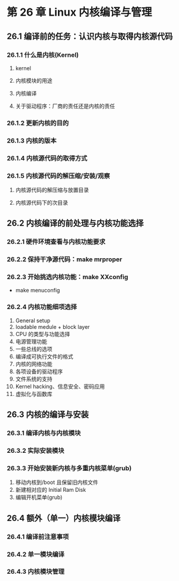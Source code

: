 # 第 26 章 Linux 内核编译与管理

## 26.1 编译前的任务：认识内核与取得内核源代码

### 26.1.1 什么是内核(Kernel)

1. kernel

2. 内核模块的用途

3. 内核编译

4. 关于驱动程序：厂商的责任还是内核的责任

### 26.1.2 更新内核的目的

### 26.1.3 内核的版本

### 26.1.4 内核源代码的取得方式

### 26.1.5 内核源代码的解压缩/安装/观察

1. 内核源代码的解压缩与放置目录

2. 内核源代码下的次目录

## 26.2 内核编译的前处理与内核功能选择

### 26.2.1 硬件环境查看与内核功能要求

### 26.2.2 保持干净源代码：make mrproper

### 26.2.3 开始挑选内核功能：make XXconfig

-   make menuconfig

### 26.2.4 内核功能细项选择

1. General setup
2. loadable medule + block layer
3. CPU 的类型与功能选择
4. 电源管理功能
5. 一些总线的选项
6. 编译成可执行文件的格式
7. 内核的网络功能
8. 各项设备的驱动程序
9. 文件系统的支持
10. Kernel hacking、信息安全、密码应用
11. 虚拟化与函数库

## 26.3 内核的编译与安装

### 26.3.1 编译内核与内核模块

### 26.3.2 实际安装模块

### 26.3.3 开始安装新内核与多重内核菜单(grub)

1. 移动内核到/boot 且保留旧内核文件
2. 新建相对应的 Initial Ram Disk
3. 编辑开机菜单(grub)

## 26.4 额外（单一）内核模块编译

### 26.4.1 编译前注意事项

### 26.4.2 单一模块编译

### 26.4.3 内核模块管理
